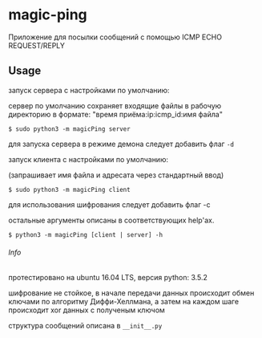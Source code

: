 # magic-ping
Приложение для посылки сообщений с помощью ICMP ECHO REQUEST/REPLY

## Usage
запуск сервера с настройками по умолчанию:

сервер по умолчанию сохраняет входящие файлы в рабочую директорию
в формате: "время приёма:ip:icmp_id:имя файла"

```$ sudo python3 -m magicPing server```

для запуска сервера в режиме демона следует добавить флаг ```-d```

запуск клиента с настройками по умолчанию:

(запрашивает имя файла и адресата через стандартный ввод)

```$ sudo python3 -m magicPing client```

для использования шифрования следует добавить флаг -c

остальные аргументы описаны в соответствующих help'ах.

```$ python3 -m magicPing [client | server] -h```

###### Info
протестировано на ubuntu 16.04 LTS, версия python: 3.5.2

шифрование не стойкое,
в начале передачи данных происходит
обмен ключами по алгоритму Диффи-Хеллмана,
а затем на каждом шаге происходит xor данных с полученым ключом

структура сообщений описана в ```__init__.py```